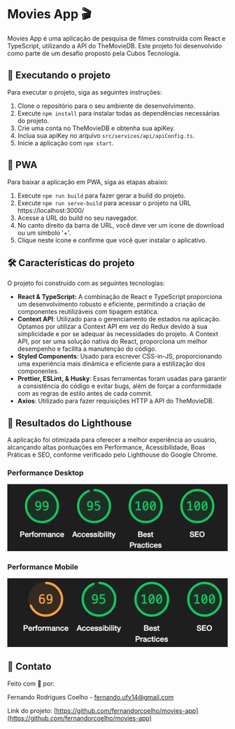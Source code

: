 # Movies App 🎬

Movies App é uma aplicação de pesquisa de filmes construída com React e TypeScript, utilizando a API do TheMovieDB. Este projeto foi desenvolvido como parte de um desafio proposto pela Cubos Tecnologia.

## 🚀 Executando o projeto

Para executar o projeto, siga as seguintes instruções:

1. Clone o repositório para o seu ambiente de desenvolvimento.
2. Execute `npm install` para instalar todas as dependências necessárias do projeto.
3. Crie uma conta no TheMovieDB e obtenha sua apiKey.
4. Inclua sua apiKey no arquivo `src/services/api/apiConfig.ts`.
5. Inicie a aplicação com `npm start`.

## 📲 PWA

Para baixar a aplicação em PWA, siga as etapas abaixo:

1. Execute `npm run build` para fazer gerar a build do projeto.
2. Execute `npm run serve-build` para acessar o projeto na URL https://localhost:3000/
3. Acesse a URL do build no seu navegador.
4. No canto direito da barra de URL, você deve ver um ícone de download ou um símbolo '+'.
5. Clique neste ícone e confirme que você quer instalar o aplicativo.

## 🛠 Características do projeto

O projeto foi construído com as seguintes tecnologias:

- **React & TypeScript:** A combinação de React e TypeScript proporciona um desenvolvimento robusto e eficiente, permitindo a criação de componentes reutilizáveis com tipagem estática.
- **Context API**: Utilizado para o gerenciamento de estados na aplicação. Optamos por utilizar a Context API em vez do Redux devido à sua simplicidade e por se adequar às necessidades do projeto. A Context API, por ser uma solução nativa do React, proporciona um melhor desempenho e facilita a manutenção do código.
- **Styled Components**: Usado para escrever CSS-in-JS, proporcionando uma experiência mais dinâmica e eficiente para a estilização dos componentes.
- **Prettier, ESLint, & Husky**: Essas ferramentas foram usadas para garantir a consistência do código e evitar bugs, além de forçar a conformidade com as regras de estilo antes de cada commit.
- **Axios**: Utilizado para fazer requisições HTTP à API do TheMovieDB.

## 🌟 Resultados do Lighthouse

A aplicação foi otimizada para oferecer a melhor experiência ao usuário, alcançando altas pontuações em Performance, Acessibilidade, Boas Práticas e SEO, conforme verificado pelo Lighthouse do Google Chrome.

### Performance Desktop
<p align="center">
  <img src="public/images/github/lighthouse-desktop.png" alt="Lighthouse Desktop Results">
</p>

### Performance Mobile
<p align="center">
  <img src="public/images/github/lighthouse-mobile.png" alt="Lighthouse Mobile Results">
</p>

## 📧 Contato

Feito com 💜 por:

Fernando Rodrigues Coelho - fernando.ufv14@gmail.com

Link do projeto: [https://github.com/fernandorcoelho/movies-app](https://github.com/fernandorcoelho/movies-app)


